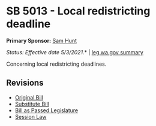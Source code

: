 # SB 5013 - Local redistricting deadline
**Primary Sponsor:** [Sam Hunt](/person/leg/sam.hunt.md)

*Status: Effective date 5/3/2021*.* | [leg.wa.gov summary](https://app.leg.wa.gov/billsummary?BillNumber=5013&Year=2021)

Concerning local redistricting deadlines.

## Revisions
* [Original Bill](1/)
* [Substitute Bill](S/)
* [Bill as Passed Legislature](S.PL/)
* [Session Law](S.SL/)